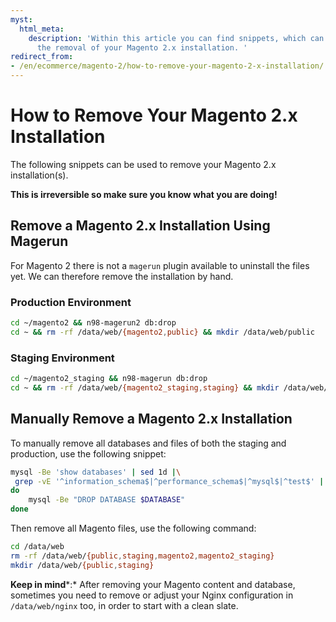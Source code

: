 ```yaml
---
myst:
  html_meta:
    description: 'Within this article you can find snippets, which can be used for
      the removal of your Magento 2.x installation. '
redirect_from:
- /en/ecommerce/magento-2/how-to-remove-your-magento-2-x-installation/
---
```


<!-- source: https://support.hypernode.com/en/ecommerce/magento-2/how-to-remove-your-magento-2-x-installation/ -->

# How to Remove Your Magento 2.x Installation

The following snippets can be used to remove your Magento 2.x installation(s).

**This is irreversible so make sure you know what you are doing!**

## Remove a Magento 2.x Installation Using Magerun

For Magento 2 there is not a `magerun` plugin available to uninstall the files yet. We can therefore remove the installation by hand.

### Production Environment

```bash
cd ~/magento2 && n98-magerun2 db:drop
cd ~ && rm -rf /data/web/{magento2,public} && mkdir /data/web/public

```

### Staging Environment

```bash
cd ~/magento2_staging && n98-magerun db:drop
cd ~ && rm -rf /data/web/{magento2_staging,staging} && mkdir /data/web/staging

```

## Manually Remove a Magento 2.x Installation

To manually remove all databases and files of both the staging and production, use the following snippet:

```bash
mysql -Be 'show databases' | sed 1d |\
 grep -vE '^information_schema$|^performance_schema$|^mysql$|^test$' | while read DATABASE
do
    mysql -Be "DROP DATABASE $DATABASE"
done

```

Then remove all Magento files, use the following command:

```bash
cd /data/web
rm -rf /data/web/{public,staging,magento2,magento2_staging}
mkdir /data/web/{public,staging}

```

**Keep in mind**\*:\* After removing your Magento content and database, sometimes you need to remove or adjust your Nginx configuration in `/data/web/nginx` too, in order to start with a clean slate.

